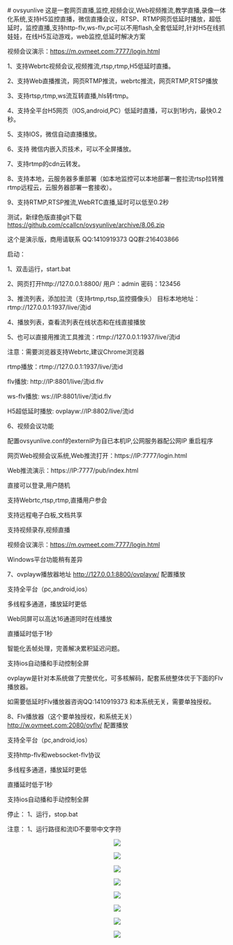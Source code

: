 ﻿﻿# ovsyunlive
这是一套网页直播,监控,视频会议,Web视频推流,教学直播,录像一体化系统,支持H5监控直播，微信直播会议，RTSP、RTMP网页低延时播放，超低延时，监控直播,支持http-flv,ws-flv,pc可以不用flash,全套低延时,针对H5在线抓娃娃，在线H5互动游戏，web监控,低延时解决方案

视频会议演示：https://m.ovmeet.com:7777/login.html

1、支持Webrtc视频会议,视频推流,rtsp,rtmp,H5低延时直播。

2、支持Web直播推流，网页RTMP推流，webrtc推流，网页RTMP,RTSP播放

3、支持rtsp,rtmp,ws流互转直播,hls转rtmp。

4、支持全平台H5网页（IOS,android,PC）低延时直播，可以到1秒内，最快0.2秒。 

5、支持IOS，微信自动直播播放。 

6、支持 微信内嵌入页技术，可以不全屏播放。 

7、支持rtmp的cdn云转发。

8、支持本地，云服务器多重部署（如本地监控可以本地部署一套拉流rtsp拉转推rtmp远程云，云服务器部署一套接收）。

9、支持RTMP,RTSP推流,WebRTC直播,延时可以低至0.2秒

测试，新绿色版直接git下载 https://github.com/ccallcn/ovsyunlive/archive/8.06.zip

这个是演示版，商用请联系 QQ:1410919373 QQ群:216403866

启动：

1、双击运行，start.bat

2、网页打开http://127.0.0.1:8800/ 用户：admin 密码：123456

3、推流列表，添加拉流（支持rtmp,rtsp,监控摄像头） 目标本地地址：rtmp://127.0.0.1:1937/live/流id  

4、播放列表，查看流列表在线状态和在线直接播放

5、也可以直接用推流工具推流：rtmp://127.0.0.1:1937/live/流id

注意：需要浏览器支持Webrtc,建议Chrome浏览器

rtmp播放：rtmp://127.0.0.1:1937/live/流id

flv播放: http://IP:8801/live/流id.flv

ws-flv播放: ws://IP:8801/live/流id.flv

H5超低延时播放: ovplayw://IP:8802/live/流id

6、视频会议功能

配置ovsyunlive.conf的externIP为自已本机IP,公网服务器配公网IP
重启程序

网页Web视频会议系统,Web推流打开：https://IP:7777/login.html

Web推流演示：https://IP:7777/pub/index.html

直接可以登录,用户随机

支持Webrtc,rtsp,rtmp,直播用户参会

支持远程电子白板,文档共享

支持视频录存,视频直播

视频会议演示：https://m.ovmeet.com:7777/login.html

Windows平台功能稍有差异

7、ovplayw播放器地址 http://127.0.0.1:8800/ovplayw/ 配置播放

支持全平台（pc,android,ios）

多线程多通道，播放延时更低

Web同屏可以高达16通道同时在线播放

直播延时低于1秒

智能化丢帧处理，完善解决累积延迟问题。

支持ios自动播和手动控制全屏

ovplayw是针对本系统做了完整优化，可多核解码，配套系统整体优于下面的Flv播放器。

如需要低延时Flv播放器咨询QQ:1410919373 和本系统无关，需要单独授权。

8、Flv播放器（这个要单独授权，和系统无关） http://w.ovmeet.com:2080/ovflv/ 配置播放

支持全平台（pc,android,ios）

支持http-flv和websocket-flv协议

多线程多通道，播放延时更低

直播延时低于1秒

支持ios自动播和手动控制全屏

停止： 1、运行，stop.bat

注意： 1、运行路径和流ID不要带中文字符

<p align="center"><img src="https://github.com/ccallcn/ovsyunlive/raw/master/TIM截图20190519120438.png" /></p>
<p align="center"><img src="https://github.com/ccallcn/ovsyunlive/raw/master/TIM截图20190519120849.png" /></p>
<p align="center"><img src="https://github.com/ccallcn/ovsyunlive/raw/master/TIM截图20190519120755.png" /></p>
<p align="center"><img src="https://github.com/ccallcn/ovsyunlive/raw/master/TIM截图20190519120437.png" /></p>
<p align="center"><img src="https://github.com/ccallcn/ovsyunlive/raw/master/TIM截图20190424172015.png" /></p>
<p align="center"><img src="https://github.com/ccallcn/ovsyunlive/raw/master/TIM截图20190519124506.jpg" /></p>
<p align="center"><img src="https://github.com/ccallcn/ovsyunlive/raw/master/QQ图片20210616164347.jpg" /></p>
<p align="center"><img src="https://github.com/ccallcn/ovsyunlive/raw/master/TIM截图20190519120935.png" /></p>